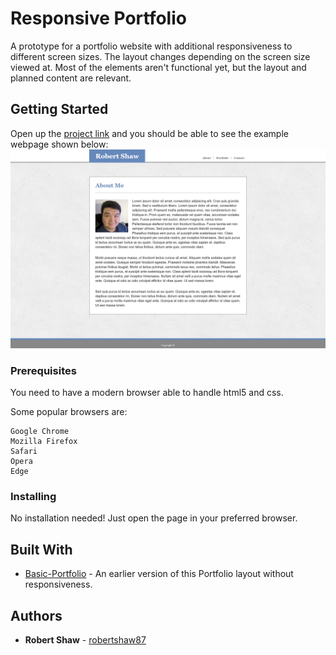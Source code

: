 # Responsive Portfolio

A prototype for a portfolio website with additional responsiveness to different screen sizes. The layout changes depending on the screen size viewed at. Most of the elements aren't functional yet, but the layout and planned content are relevant.

## Getting Started

Open up the [project link](https://robertshaw87.github.io/Responsive-Portfolio/) and you should be able to see the example webpage shown below:
![Responsive Portfolio](assets/images/responsive-portfolio-about.png "Responsive Portfolio")

### Prerequisites

You need to have a modern browser able to handle html5 and css. 

Some popular browsers are:
```
Google Chrome
Mozilla Firefox
Safari
Opera
Edge
```

### Installing

No installation needed! Just open the page in your preferred browser.

## Built With

* [Basic-Portfolio](https://github.com/robertshaw87/Basic-Portfolio) - An earlier version of this Portfolio layout without responsiveness.

## Authors

* **Robert Shaw** - [robertshaw87](https://github.com/robertshaw87)
